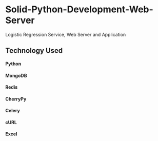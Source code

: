 # Solid-Python-Development-Web-Server
Logistic Regression Service, Web Server and Application

## Technology Used
#### Python
#### MongoDB
#### Redis
#### CherryPy
#### Celery
#### cURL
#### Excel
